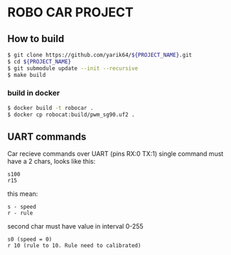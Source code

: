 # ROBO CAR PROJECT

## How to build

```sh
$ git clone https://github.com/yarik64/${PROJECT_NAME}.git
$ cd ${PROJECT_NAME}
$ git submodule update --init --recursive
$ make build
```

### build in docker
```sh
$ docker build -t robocar .
$ docker cp robocat:build/pwm_sg90.uf2 .
```

## UART commands
Car recieve commands over UART (pins RX:0 TX:1)
single command must have a 2 chars, looks like this:

```
s100
r15
```

this mean:
```
s - speed 
r - rule
```

second char must have value in interval 0-255

```
s0 (speed = 0)
r 10 (rule to 10. Rule need to calibrated)
```
